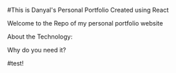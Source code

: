 #This is Danyal's Personal Portfolio Created using React

Welcome to the Repo of my personal portfolio website

About the Technology:

Why do you need it?

#test!